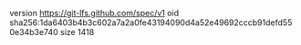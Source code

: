 version https://git-lfs.github.com/spec/v1
oid sha256:1da6403b4b3c602a7a2a0fe43194090d4a52e49692cccb91defd550e34b3e740
size 1418
